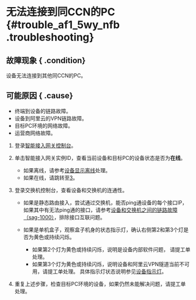 # 无法连接到同CCN的PC {#trouble_af1_5wy_nfb .troubleshooting}

## 故障现象 { .condition}

设备无法连接到其他同CCN的PC。

## 可能原因 { .cause}

-   终端到设备的链路故障。
-   设备到阿里云的VPN链路故障。
-   目标PC环境的网络故障。
-   运营商网络故障。

1.  登录[智能接入网关控制台](https://smartag.console.aliyun.com/sag/cn-shanghai/sags)。 
2.  单击智能接入网关实例ID，查看当前设备和目标PC的设备状态是否为**在线**。 
    -   如果离线，请参考[设备显示离线](cn.zh-CN/故障处理/设备和云的连通性故障（SAG-1000）/设备显示离线.md#)处理。
    -   如果在线，请跳转至[3](#step1)。
3.  登录交换机控制台，查看设备和交换机的连通性。 
    -   如果是静态路由接入，尝试通过交换机，能否ping通设备的每个接口IP，如果其中有无法ping通的接口，请参考[设备和交换机之间的链路故障（sag-1000）](cn.zh-CN/故障处理/设备和交换机之间的链路故障（SAG-1000）.md#)，排除接口互联问题。
    -   如果是单机盒子，观察盒子机身的状态指示灯，确认右侧第2和第3个灯是否为黄色或持续闪烁。

        -   如果第2个灯为黄色或持续闪烁，说明是设备内部软件问题， 请提工单处理。
        -   如果第3个灯为黄色或持续闪烁，说明设备和阿里云VPN隧道当前不可用，请提工单处理。
        具体指示灯状态说明参见[设备指示灯](cn.zh-CN/故障处理/查询设备状态/设备指示灯.md#)。

4.  重复上述步骤，检查目标PC环境的设备，如果仍然未能解决问题，请提工单处理。 

